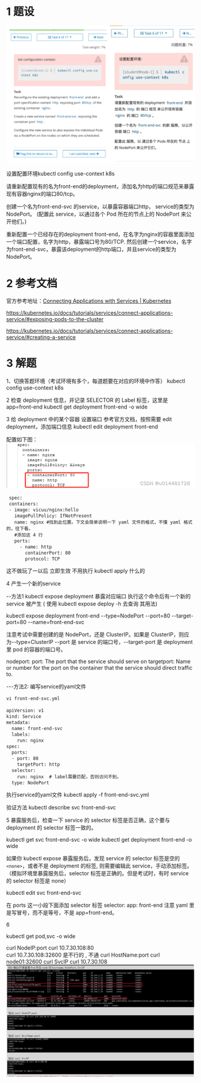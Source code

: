 

# 1 题设


![](image/6cka20240429174617.png)

设置配置环境kubectl config use-context k8s

请重新配置现有的名为front-end的deployment，添加名为http的端口规范来暴露现有容器nginx的端口80/tcp。

创建一个名为front-end-svc 的service，以暴露容器端口http， service的类型为NodePort。 (配置此 service，以通过各个 Pod 所在的节点上的 NodePort 来公开他们。)


 重新配置一个已经存在的deployment front-end，在名字为nginx的容器里面添加一个端口配置，名字为http，暴露端口号为80/TCP.
  然后创建一个service，名字为front-end-svc，暴露该deployment的http端口，并且service的类型为NodePort。

# 2 参考文档


官方参考地址：[Connecting Applications with Services | Kubernetes](https://kubernetes.io/docs/concepts/services-networking/connect-applications-service/ "Connecting Applications with Services | Kubernetes")

https://kubernetes.io/docs/tutorials/services/connect-applications-service/#exposing-pods-to-the-cluster

https://kubernetes.io/docs/tutorials/services/connect-applications-service/#creating-a-service

# 3 解题

1、切换答题环境（考试环境有多个，每道题要在对应的环境中作答）
kubectl config use-context k8s

2 
检查 deployment 信息，并记录 SELECTOR 的 Label 标签，这里是 app=front-end
kubectl get deployment front-end -o wide

3  给 deployment 中的某个容器 设置端口
参考官方文档，按照需要 edit deployment，添加端口信息
kubectl edit deployment front-end

配置如下图：
![](image/33fe33453924d214655f1a3561552ab8.png)

```
 spec:
 containers:
 - image: vicuu/nginx:hello
   imagePullPolicy: IfNotPresent
   name: nginx #找到此位置。下文会简单说明一下 yaml 文件的格式，不懂 yaml 格式的，往下看。
   #添加这 4 行
   ports: 
     - name: http
       containerPort: 80
       protocol: TCP
```

这不做玩了一以后 立即生效 不用执行 kubectl apply 什么的 


4  产生一个新的service 

--方法1
kubectl expose deployment 暴露对应端口   执行这个命令后有一个新的 service 被产生 
( 使用 kubectl expose deploy -h 去查询 其用法)

kubectl expose deployment front-end --type=NodePort --port=80 --target-port=80 --name=front-end-svc

注意考试中需要创建的是 NodePort，还是 ClusterIP。如果是 ClusterIP，则应为--type=ClusterIP
--port 是 service 的端口号，--target-port 是 deployment 里 pod 的容器的端口号。

nodeport: 
port:  The port that the service should serve on
targetport: Name or number for the port on the container that the service should
direct traffic to.


---方法2: 编写service的yaml文件

```
vi front-end-svc.yml 
 
apiVersion: v1
kind: Service
metadata:
  name: front-end-svc
  labels:
    run: nginx   
spec:
  ports:
  - port: 80
    targetPort: http
  selector:
    run: nginx  # label需要匹配，否则访问不到。
  type: NodePort
```

执行service的yaml文件
kubectl apply -f front-end-svc.yml 


验证方法
kubectl describe svc front-end-svc


5 暴露服务后，检查一下 service 的 selector 标签是否正确，这个要与 deployment 的 selector 标签一致的。

kubectl get svc front-end-svc -o wide
kubectl get deployment front-end -o wide

如果你 kubectl expose 暴露服务后，发现 service 的 selector 标签是空的`<none>`，或者不是 deployment 的标签, 则需要编辑此 service，手动添加标签。（模拟环境里暴露服务后，selector 标签是正确的。但是考试时，有时 service 的 selector 标签是 none）

kubectl edit svc front-end-svc

在 ports 这一小段下面添加 selector 标签
 selector:
 app: front-end       注意 yaml 里是写冒号，而不是等号，不是 app=front-end。

6

kubectl get pod,svc -o wide 

curl NodeIP:port
    curl 10.7.30.108:80  
    curl 10.7.30.108:32600 是不行的 , 不通 
curl HostName:port
    curl node01:32600
curl SvcIP
    curl 10.7.30.108
![](image/Pasted%20image%2020240919222916.png)


